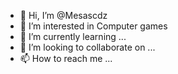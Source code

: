- 👋 Hi, I’m @Mesascdz
- 👀 I’m interested in Computer games
- 🌱 I’m currently learning ...
- 💞️ I’m looking to collaborate on ...
- 📫 How to reach me ...

<!---
Mesascdz/Mesascdz is a ✨ special ✨ repository because its `README.md` (this file) appears on your GitHub profile.
You can click the Preview link to take a look at your changes.
--->
